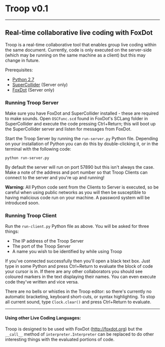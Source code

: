 # Troop v0.1
---
## Real-time collaborative live coding with FoxDot

Troop is a real-time collaborative tool that enables group live coding within the same document. Currently, code is only executed on the server-side (which may be running on the same machine as a client) but this may change in future. 

Prerequisites:

- [Python 2.7](https://www.python.org/downloads/release/python-2712/)
- [SuperCollider](http://supercollider.github.io/) (Server only)
- [FoxDot](https://github.com/Qirky/FoxDot) (Server only)

### Running Troop Server

Make sure you have FoxDot and SuperCollider installed - these are required to make sounds. Open `OSCFunc.scd` found in FoxDot's SCLang folder in SuperCollider and execute the code pressing Ctrl+Return; this will boot up the SuperCollider server and listen for messages from FoxDot.

Start the Troop Server by running the `run-server.py` Python file. Depending on your installation of Python you can do this by double-clicking it, or in the terminal with the following code:

	python run-server.py

By default the server will run on port 57890 but this isn't always the case. Make a note of the address and port number so that Troop Clients can connect to the server and you're up and running!

**Warning:** All Python code sent from the Clients to Server is executed, so be careful when using public networks as you will then be susceptible to having malicious code run on your machine. A password system will be introduced soon.

### Running Troop Client

Run the `run-client.py` Python file as above. You will be asked for three things:

- The IP address of the Troop Server
- The port of the Troop Server
- A name you wish to be identified by while using Troop

If you've connected successfully then you'll open a black text box. Just type in some Python and press Ctrl+Return to evaluate the block of code your cursor is in. If there are any other collaborators you should see coloured markers in the text displaying their names. You can even execute code they've written and vice versa.

There are no bells or whistles in the Troop editor: so there's currently no automatic bracketing, keyboard short-cuts, or syntax highlighting. To stop all current sound, type `Clock.clear()` and press Ctrl+Return to evaluate.  

---

#### Using other Live Coding Languages:
    
Troop is designed to be used with FoxDot (http://foxdot.org) but the `__call__` method of `interpreter.Interpreter` can be replaced to do other interesting things with the evaluated portions of code.
